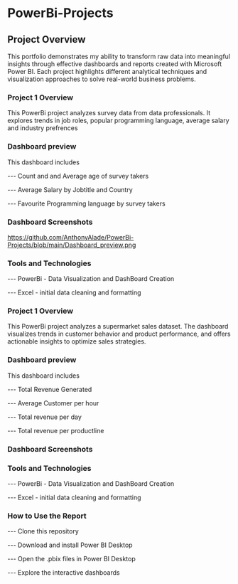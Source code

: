 # PowerBi-Projects

## Project Overview

This portfolio demonstrates my ability to transform raw data into meaningful insights through effective dashboards and reports created with Microsoft Power BI. Each project highlights different analytical techniques and visualization approaches to solve real-world business problems.

### Project 1 Overview

This PowerBi project analyzes survey data from data professionals. It explores trends in job roles, popular programming language, average salary and industry prefrences

### Dashboard preview

This dashboard includes

--- Count and and Average age of survey takers

--- Average Salary by Jobtitle and Country

--- Favourite Programming language by survey takers

### Dashboard Screenshots

 https://github.com/AnthonyAlade/PowerBi-Projects/blob/main/Dashboard_preview.png

### Tools and Technologies

--- PowerBi - Data Visualization and DashBoard Creation

--- Excel - initial data cleaning and formatting

### Project 1 Overview

This PowerBi project analyzes a supermarket sales dataset.  The dashboard visualizes  trends in customer behavior and product performance, and offers actionable insights to optimize sales strategies. 

### Dashboard preview

This dashboard includes

--- Total Revenue Generated

--- Average Customer per hour

--- Total revenue per day

--- Total revenue per productline

### Dashboard Screenshots



### Tools and Technologies

--- PowerBi - Data Visualization and DashBoard Creation

--- Excel - initial data cleaning and formatting

### How to Use the Report

--- Clone this repository

--- Download and install Power BI Desktop

--- Open the .pbix files in Power BI Desktop

--- Explore the interactive dashboards
   
